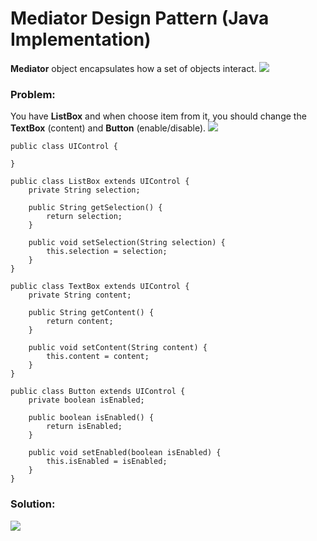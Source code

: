 # Mediator Design Pattern (Java Implementation)

**Mediator** object encapsulates how a set of objects interact.
![](https://github.com/shamy1st/design-pattern-mediator-java/blob/main/mediator-uml.png)
### Problem: 
You have **ListBox** and when choose item from it, you should change the **TextBox** (content) and **Button** (enable/disable).
![](https://github.com/shamy1st/design-pattern-mediator-java/blob/main/mediator-problem-uml.png)

    public class UIControl {

    }

    public class ListBox extends UIControl {
        private String selection;
        
        public String getSelection() {
            return selection;
        }
        
        public void setSelection(String selection) {
            this.selection = selection;
        }
    }

    public class TextBox extends UIControl {
        private String content;
        
        public String getContent() {
            return content;
        }

        public void setContent(String content) {
            this.content = content;
        }
    }

    public class Button extends UIControl {
        private boolean isEnabled;
        
        public boolean isEnabled() {
            return isEnabled;
        }
        
        public void setEnabled(boolean isEnabled) {
            this.isEnabled = isEnabled;
        }
    }
### Solution:
![](https://github.com/shamy1st/design-pattern-mediator-java/blob/main/mediator-solution-uml.png)
